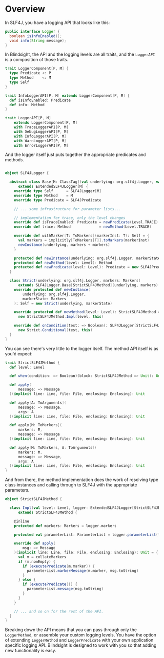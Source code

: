 # Overview

In SLF4J, you have a logging API that looks like this: 

```java
public interface Logger {
  boolean isInfoEnabled();
  void info(String message);
}
```

In Blindsight, the API and the logging levels are all traits, and the `LoggerAPI` is a composition of those traits. 

```scala
trait LoggerComponent[P, M] {
  type Predicate <: P
  type Method    <: M
  type Self
}

trait InfoLoggerAPI[P, M] extends LoggerComponent[P, M] {
  def isInfoEnabled: Predicate
  def info: Method
}

trait LoggerAPI[P, M]
    extends LoggerComponent[P, M]
    with TraceLoggerAPI[P, M]
    with DebugLoggerAPI[P, M]
    with InfoLoggerAPI[P, M]
    with WarnLoggerAPI[P, M]
    with ErrorLoggerAPI[P, M]
```

And the logger itself just puts together the appropriate predicates and methods.

```scala

object SLF4JLogger {

  abstract class Base[M: ClassTag](val underlying: org.slf4j.Logger, val markers: Markers)
      extends ExtendedSLF4JLogger[M] {      
    override type Self      = SLF4JLogger[M]
    override type Method    = M
    override type Predicate = SLF4JPredicate

    // ... some infrastructure for parameter lists...

    // implementation for trace, only the level changes
    override def isTraceEnabled: Predicate = newPredicate(Level.TRACE)
    override def trace: Method             = newMethod(Level.TRACE)

    override def withMarker[T: ToMarkers](markerInst: T): Self = {
      val markers = implicitly[ToMarkers[T]].toMarkers(markerInst)
      newInstance(underlying, markers + markers)
    }

    protected def newInstance(underlying: org.slf4j.Logger, markerState: Markers): Self
    protected def newMethod(level: Level): Method
    protected def newPredicate(level: Level): Predicate = new SLF4JPredicate.Impl(level, this)
  }

  class Strict(underlying: org.slf4j.Logger, markers: Markers)
      extends SLF4JLogger.Base[StrictSLF4JMethod](underlying, markers) {
    override protected def newInstance(
        underlying: org.slf4j.Logger,
        markerState: Markers
    ): Self = new Strict(underlying, markerState)

    override protected def newMethod(level: Level): StrictSLF4JMethod =
      new StrictSLF4JMethod.Impl(level, this)

    override def onCondition(test: => Boolean): SLF4JLogger[StrictSLF4JMethod] =
      new Strict.Conditional(test, this)
  }
}
```

You can see there's very little to the logger itself.  The method API itself is as you'd expect:

```scala
trait StrictSLF4JMethod {
  def level: Level

  def when(condition: => Boolean)(block: StrictSLF4JMethod => Unit): Unit

  def apply(
      message: => Message
  )(implicit line: Line, file: File, enclosing: Enclosing): Unit

  def apply[A: ToArguments](
      message: => Message,
      args: A
  )(implicit line: Line, file: File, enclosing: Enclosing): Unit

  def apply[M: ToMarkers](
      markers: M,
      message: => Message
  )(implicit line: Line, file: File, enclosing: Enclosing): Unit

  def apply[M: ToMarkers, A: ToArguments](
      markers: M,
      message: => Message,
      args: A
  )(implicit line: Line, file: File, enclosing: Enclosing): Unit
}
```

And from there, the method implementation does the work of resolving type class instances and calling through to SLF4J with the appropriate parameters.

```scala
object StrictSLF4JMethod {

  class Impl(val level: Level, logger: ExtendedSLF4JLogger[StrictSLF4JMethod])
      extends StrictSLF4JMethod {

    @inline
    protected def markers: Markers = logger.markers

    protected val parameterList: ParameterList = logger.parameterList(level)

    override def apply(
        msg: => Message
    )(implicit line: Line, file: File, enclosing: Enclosing): Unit = {
      val m = collateMarkers
      if (m.nonEmpty) {
        if (executePredicate(m.marker)) {
          parameterList.markerMessage(m.marker, msg.toString)
        }
      } else {
        if (executePredicate()) {
          parameterList.message(msg.toString)
        }
      }
    }

    // ... and so on for the rest of the API.
  }
}
```

Breaking down the API means that you can pass through only the `LoggerMethod`, or assemble your custom logging levels.  You have the option of extending `LoggerMethod` and `LoggerPredicate` with your own application specific logging API.   Blindsight is designed to work with you so that adding new functionality is easy.
